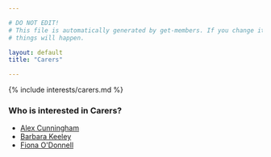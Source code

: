 ```yaml
---

# DO NOT EDIT!
# This file is automatically generated by get-members. If you change it, bad
# things will happen.

layout: default
title: "Carers"

---
```


{% include interests/carers.md %}

### Who is interested in Carers?


* [Alex Cunningham](members/alex-cunningham.html)
* [Barbara Keeley](members/barbara-keeley.html)
* [Fiona O'Donnell](members/fiona-odonnell.html)
